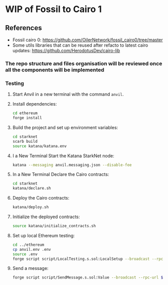 # WIP of Fossil to Cairo 1

## References
- Fossil cairo 0: https://github.com/OilerNetwork/fossil_cairo0/tree/master
- Some utils libraries that can be reused after refacto to latest cairo updates: https://github.com/HerodotusDev/cairo-lib

### The repo structure and files organisation will be reviewed once all the components will be implemented

### Testing
1. Start Anvil in a new terminal with the command `anvil`.

2. Install dependencies:
   ```bash
   cd ethereum
   forge install
   ```

3. Build the project and set up environment variables:
   ```bash
   cd starknet
   scarb build
   source katana/katana.env
   ```

4. I a New Terminal Start the Katana StarkNet node:
   ```bash
   katana --messaging anvil.messaging.json --disable-fee
   ```

5. In a New Terminal Declare the Cairo contracts:
   ```bash
   cd starknet
   katana/declare.sh
   ```

6. Deploy the Cairo contracts:
   ```bash
   katana/deploy.sh
   ```

7. Initialize the deployed contracts:
   ```bash
   source katana/initialize_contracts.sh 
   ```

8. Set up local Ethereum testing:
   ```bash
   cd ../ethereum
   cp anvil.env .env
   source .env
   forge script script/LocalTesting.s.sol:LocalSetup --broadcast --rpc-url ${ETH_RPC_URL}
   ```

9. Send a message:
   ```bash
   forge script script/SendMessage.s.sol:Value --broadcast --rpc-url ${ETH_RPC_URL}
   ```
